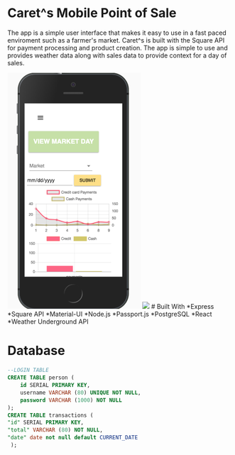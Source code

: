 # Caret^s Mobile Point of Sale
The app is a simple user interface that makes it easy to use in a fast paced enviroment such as a farmer's market. Caret^s is built with the Square API for payment processing and product creation. The app is simple to use and provides weather data along with sales data to provide context for a day of sales.



<img src="screenshot.png" width="300" />
<img src="screenshot1.png" width="300" />
# Built With
*Express
*Square API
*Material-UI
*Node.js
*Passport.js
*PostgreSQL
*React
*Weather Underground API

# Database

```SQL
--LOGIN TABLE
CREATE TABLE person (
    id SERIAL PRIMARY KEY,
    username VARCHAR (80) UNIQUE NOT NULL,
    password VARCHAR (1000) NOT NULL
);
CREATE TABLE transactions (
"id" SERIAL PRIMARY KEY,
"total" VARCHAR (80) NOT NULL,
"date" date not null default CURRENT_DATE
 );
